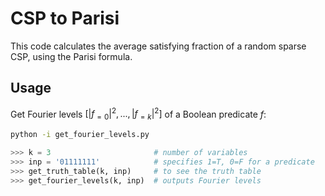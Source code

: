 # CSP to Parisi

This code calculates the average satisfying fraction of a random sparse CSP, using the Parisi formula.

## Usage

Get Fourier levels $[|f_{=0}|^2,...,|f_{=k}|^2]$ of a Boolean predicate $f$:

```bash
python -i get_fourier_levels.py
```

```python
>>> k = 3                       # number of variables
>>> inp = '01111111'            # specifies 1=T, 0=F for a predicate
>>> get_truth_table(k, inp)     # to see the truth table
>>> get_fourier_levels(k, inp)  # outputs Fourier levels
```
